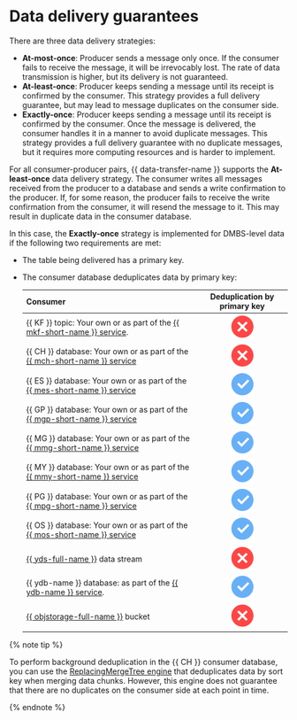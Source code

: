 # Data delivery guarantees

There are three data delivery strategies:

* **At-most-once**: Producer sends a message only once. If the consumer fails to receive the message, it will be irrevocably lost. The rate of data transmission is higher, but its delivery is not guaranteed.
* **At-least-once**: Producer keeps sending a message until its receipt is confirmed by the consumer. This strategy provides a full delivery guarantee, but may lead to message duplicates on the consumer side.
* **Exactly-once**: Producer keeps sending a message until its receipt is confirmed by the consumer. Once the message is delivered, the consumer handles it in a manner to avoid duplicate messages. This strategy provides a full delivery guarantee with no duplicate messages, but it requires more computing resources and is harder to implement.

For all consumer-producer pairs, {{ data-transfer-name }} supports the **At-least-once** data delivery strategy. The consumer writes all messages received from the producer to a database and sends a write confirmation to the producer. If, for some reason, the producer fails to receive the write confirmation from the consumer, it will resend the message to it. This may result in duplicate data in the consumer database.

In this case, the **Exactly-once** strategy is implemented for DMBS-level data if the following two requirements are met:

* The table being delivered has a primary key.
* The consumer database deduplicates data by primary key:

   | Consumer | Deduplication by primary key |
   |---------------------------------------------------------------------------------------------------------------------------------------|:------------------------------------:|
   | {{ KF }} topic: Your own or as part of the [{{ mkf-short-name }} service](../../managed-kafka/). | ![no](../../_assets/common/no.svg) |
   | {{ CH }} database: Your own or as part of the [{{ mch-short-name }} service](../../managed-clickhouse/) | ![no](../../_assets/common/no.svg) |
   | {{ ES }} database: Your own or as part of the [{{ mes-short-name }} service](../../managed-elasticsearch/) | ![yes](../../_assets/common/yes.svg) |
   | {{ GP }} database: Your own or as part of the [{{ mgp-short-name }} service](../../managed-greenplum/) | ![yes](../../_assets/common/yes.svg) |
   | {{ MG }} database: Your own or as part of the [{{ mmg-short-name }} service](../../managed-mongodb/) | ![yes](../../_assets/common/yes.svg) |
   | {{ MY }} database: Your own or as part of the [{{ mmy-short-name }} service](../../managed-mysql/) | ![yes](../../_assets/common/yes.svg) |
   | {{ PG }} database: Your own or as part of the [{{ mpg-short-name }} service](../../managed-postgresql/) | ![yes](../../_assets/common/yes.svg) |
   | {{ OS }} database: Your own or as part of the [{{ mos-short-name }} service](../../managed-opensearch/) | ![yes](../../_assets/common/yes.svg) |
   | [{{ yds-full-name }}](../../data-streams/) data stream | ![no](../../_assets/common/no.svg) |
   | {{ ydb-name }} database: as part of the [{{ ydb-name }} service](../../ydb/). | ![yes](../../_assets/common/yes.svg) |
   | [{{ objstorage-full-name }}](../../storage/) bucket | ![no](../../_assets/common/no.svg) |

{% note tip %}

To perform background deduplication in the {{ CH }} consumer database, you can use the [ReplacingMergeTree engine](https://clickhouse.com/docs/ru/engines/table-engines/mergetree-family/replacingmergetree) that deduplicates data by sort key when merging data chunks. However, this engine does not guarantee that there are no duplicates on the consumer side at each point in time.

{% endnote %}
